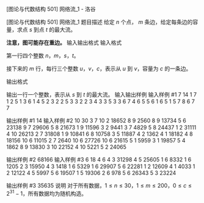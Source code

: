



[图论与代数结构 501] 网络流_1 - 洛谷














[图论与代数结构 501] 网络流_1
题目描述
给定 $n$ 个点， $m$ 条边，给定每条边的容量，求点 $s$ 到点 $t$ 的最大流。

**注意，图可能存在重边。**
输入输出格式
输入格式

第一行四个整数 $n$，$m$，$s$，$t$。

接下来的 $m$ 行，每行三个整数 $u$，$v$，$c$，表示从 $u$ 到 $v$，容量为 $c$ 的一条边。

输出格式

输出一行一个整数，表示从 $s$ 到 $t$ 的最大流。
输入输出样例
输入样例 #1
7 14 1 7
1 2 5
1 3 6
1 4 5
2 3 2
2 5 3
3 2 2
3 4 3
3 5 3
3 6 7
4 6 5
5 6 1
6 5 1
5 7 8
6 7 7

输出样例 #1
14
输入样例 #2
10 30 3 7
10 2 18652
8 9 2560
8 9 13734
5 6 23138
9 7 29606
5 8 21673
1 9 11596
3 2 9441
3 7 4829
5 8 24437
1 2 31111
4 10 26213
2 7 31808
1 9 10841
6 8 10758
3 5 11887
4 2 1362
4 1 18182
4 8 18156
10 6 11015
2 7 2640
10 6 27726
10 6 21615
5 1 5959
3 1 19857
5 4 1862
8 9 13830
3 10 22152
4 10 5221
5 2 24065

输出样例 #2
68166
输入样例 #3
6 18 4 6
4 3 31298
4 5 25605
1 6 8332
1 6 1205
2 3 15950
4 3 1418
1 6 5329
1 6 29907
5 6 22281
1 2 12609
4 1 4033
1 2 12122
4 5 5997
5 6 19507
1 5 19306
2 6 978
5 6 26343
5 3 23224

输出样例 #3
35635
说明
对于所有数据，$1 \le n \le 30$，$1 \le m \le 200$，$0 \le c \le 2 ^ {31} - 1$，所有数据均为随机构造。






